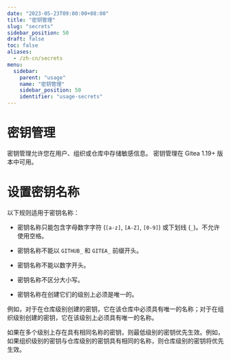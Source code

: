 ```yaml
---
date: "2023-05-23T09:00:00+08:00"
title: "密钥管理"
slug: "secrets"
sidebar_position: 50
draft: false
toc: false
aliases:
  - /zh-cn/secrets
menu:
  sidebar:
    parent: "usage"
    name: "密钥管理"
    sidebar_position: 50
    identifier: "usage-secrets"
---
```


# 密钥管理

密钥管理允许您在用户、组织或仓库中存储敏感信息。
密钥管理在 Gitea 1.19+ 版本中可用。

# 设置密钥名称

以下规则适用于密钥名称：

- 密钥名称只能包含字母数字字符 (`[a-z]`, `[A-Z]`, `[0-9]`) 或下划线 (`_`)。不允许使用空格。

- 密钥名称不能以 `GITHUB_` 和 `GITEA_` 前缀开头。

- 密钥名称不能以数字开头。

- 密钥名称不区分大小写。

- 密钥名称在创建它们的级别上必须是唯一的。

例如，对于在仓库级别创建的密钥，它在该仓库中必须具有唯一的名称；对于在组织级别创建的密钥，它在该级别上必须具有唯一的名称。

如果在多个级别上存在具有相同名称的密钥，则最低级别的密钥优先生效。例如，如果组织级别的密钥与仓库级别的密钥具有相同的名称，则仓库级别的密钥将优先生效。
